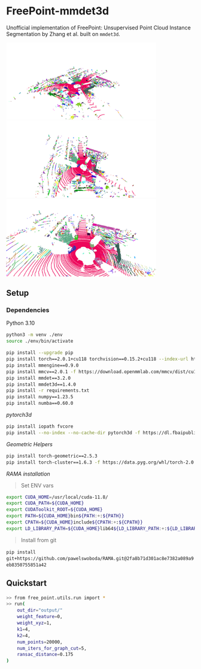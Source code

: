 # FreePoint-mmdet3d

Unofficial implementation of FreePoint: Unsupervised Point Cloud Instance Segmentation by Zhang et al. built on `mmdet3d`.

<p float="center">
  <img src="assets/scene_000010_1.png" width="400" />
  <img src="assets/scene_000010_2.png" width="400" />
  <img src="assets/scene_000010_3.png" width="400" />
</p>

## Setup

### Dependencies


Python 3.10
```bash
python3 -m venv ./env
source ./env/bin/activate
```

```bash
pip install --upgrade pip
pip install torch==2.0.1+cu118 torchvision==0.15.2+cu118 --index-url https://download.pytorch.org/whl/cu118
pip install mmengine==0.9.0
pip install mmcv==2.0.1 -f https://download.openmmlab.com/mmcv/dist/cu118/torch2.0/index.html
pip install mmdet==3.2.0
pip install mmdet3d==1.4.0
pip install -r requirements.txt
pip install numpy==1.23.5
pip install numba==0.60.0
```

_pytorch3d_
```bash
pip install iopath fvcore
pip install --no-index --no-cache-dir pytorch3d -f https://dl.fbaipublicfiles.com/pytorch3d/packaging/wheels/py310_cu118_pyt201/download.html

```


_Geometric Helpers_
```bash
pip install torch-geometric==2.5.3
pip install torch-cluster==1.6.3 -f https://data.pyg.org/whl/torch-2.0.1+cu118.html
```



_RAMA installation_
> Set ENV vars
```bash
export CUDA_HOME=/usr/local/cuda-11.8/
export CUDA_PATH=${CUDA_HOME}
export CUDAToolkit_ROOT=${CUDA_HOME}
export PATH=${CUDA_HOME}bin${PATH:+:${PATH}}
export CPATH=${CUDA_HOME}include${CPATH:+:${CPATH}}
export LD_LIBRARY_PATH=${CUDA_HOME}lib64${LD_LIBRARY_PATH:+:${LD_LIBRARY_PATH}}
```

> Install from git

`pip install git+https://github.com/pawelswoboda/RAMA.git@2fa8b71d301ac8e7382a089a9eb8350755851a42`



## Quickstart

```bash
>> from free_point.utils.run import *
>> run(
    out_dir="output/"
    weight_feature=0,
    weight_xyz=1,
    k1=4,
    k2=4,
    num_points=20000,
    num_iters_for_graph_cut=5,
    ransac_distance=0.175
)

```
